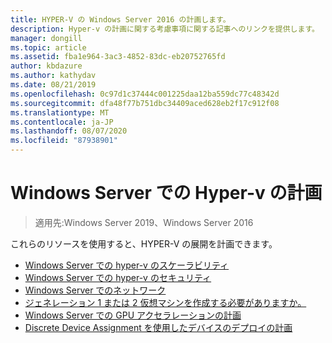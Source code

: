 ```yaml
---
title: HYPER-V の Windows Server 2016 の計画します。
description: Hyper-v の計画に関する考慮事項に関する記事へのリンクを提供します。
manager: dongill
ms.topic: article
ms.assetid: fba1e964-3ac3-4852-83dc-eb20752765fd
author: kbdazure
ms.author: kathydav
ms.date: 08/21/2019
ms.openlocfilehash: 0c97d1c37444c001225daa12ba559dc77c48342d
ms.sourcegitcommit: dfa48f77b751dbc34409aced628eb2f17c912f08
ms.translationtype: MT
ms.contentlocale: ja-JP
ms.lasthandoff: 08/07/2020
ms.locfileid: "87938901"
---
```

# <a name="plan-for-hyper-v-on-windows-server"></a>Windows Server での Hyper-v の計画

>適用先:Windows Server 2019、Windows Server 2016

これらのリソースを使用すると、HYPER-V の展開を計画できます。

- [Windows Server での hyper-v のスケーラビリティ](plan-hyper-v-scalability-in-windows-server.md)
- [Windows Server での hyper-v のセキュリティ](plan-hyper-v-security-in-windows-server.md)
- [Windows Server でのネットワーク](plan-hyper-v-networking-in-windows-server.md)
- [ジェネレーション 1 または 2 仮想マシンを作成する必要がありますか。](Should-I-create-a-generation-1-or-2-virtual-machine-in-Hyper-V.md)
- [Windows Server での GPU アクセラレーションの計画](plan-for-gpu-acceleration-in-windows-server.md)
- [Discrete Device Assignment を使用したデバイスのデプロイの計画](plan-for-deploying-devices-using-discrete-device-assignment.md)
